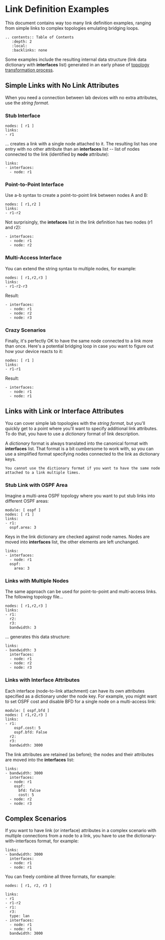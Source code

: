 # Link Definition Examples

This document contains way too many link definition examples, ranging from simple links to complex topologies emulating bridging loops.

```eval_rst
.. contents:: Table of Contents
   :depth: 2
   :local:
   :backlinks: none
```

Some examples include the resulting internal data structure (link data dictionary with **interfaces** list) generated in an early phase of [topology transformation process](../dev/transform.md).

## Simple Links with No Link Attributes

When you need a connection between lab devices with no extra attributes, use the *string format*.

### Stub Interface

```
nodes: [ r1 ]
links:
- r1
```

... creates a link with a single node attached to it. The resulting list has one entry with no other attribute than an **interfaces** list -- list of nodes connected to the link (identified by **node** attribute):

```
links:
- interfaces:
  - node: r1
```

### Point-to-Point Interface

Use a-b syntax to create a point-to-point link between nodes A and B:

```
nodes: [ r1,r2 ]
links:
- r1-r2
```

Not surprisingly, the **intefaces** list in the link definition has two nodes (r1 and r2):

```
- interfaces:
  - node: r1
  - node: r2
```

### Multi-Access Interface

You can extend the string syntax to multiple nodes, for example:

```
nodes: [ r1,r2,r3 ]
links:
- r1-r2-r3
```

Result:

```
- interfaces:
  - node: r1
  - node: r2
  - node: r3
```

### Crazy Scenarios

Finally, it's perfectly OK to have the same node connected to a link more than once. Here's a potential bridging loop in case you want to figure out how your device reacts to it:

```
nodes: [ r1 ]
links:
- r1-r1
```

Result:

```
- interfaces:
  - node: r1
  - node: r1
```

## Links with Link or Interface Attributes

You can cover simple lab topologies with the *string format*, but you'll quickly get to a point where you'll want to specify additional link attributes. To do that, you have to use a *dictionary* format of link description.

A *dictionary* format is always translated into the canonical format with **interfaces** list. That format is a bit cumbersome to work with, so you can use a simplified format specifying nodes connected to the link as dictionary keys.

```{warning}
You cannot use the dictionary format if you want to have the same node attached to a link multiple times.
```

### Stub Link with OSPF Area

Imagine a multi-area OSPF topology where you want to put stub links into different OSPF areas:

```
module: [ ospf ]
nodes: [ r1 ]
links:
- r1:
  ospf.area: 3
```

Keys in the link dictionary are checked against node names. Nodes are moved into **interfaces** list, the other elements are left unchanged.

```
links:
- interfaces:
  - node: r1
  ospf:
    area: 3
```

### Links with Multiple Nodes

The same approach can be used for point-to-point and multi-access links. The following topology file...

```
nodes: [ r1,r2,r3 ]
links:
- r1:
  r2:
  r3:
  bandwidth: 3
```

... generates this data structure:

```
links:
- bandwidth: 3
  interfaces:
  - node: r1
  - node: r2
  - node: r3
```

### Links with Interface Attributes

Each interface (node-to-link attachment) can have its own attributes specified as a dictionary under the node key. For example, you might want to set OSPF cost and disable BFD for a single node on a multi-access link:

```
module: [ ospf,bfd ]
nodes: [ r1,r2,r3 ]
links:
- r1:
    ospf.cost: 5
    ospf.bfd: False
  r2:
  r3:
  bandwidth: 3000
```

The link attributes are retained (as before); the nodes and their attributes are moved into the **interfaces** list:

```
links:
- bandwidth: 3000
  interfaces:
  - node: r1
    ospf:
      bfd: false
      cost: 5
  - node: r2
  - node: r3
```

## Complex Scenarios

If you want to have link (or interface) attributes in a complex scenario with multiple connections from a node to a link, you have to use the dictionary-with-interfaces format, for example:

```
links:
- bandwidth: 3000
  interfaces:
  - node: r1
  - node: r1
```

You can freely combine all three formats, for example:

```
nodes: [ r1, r2, r3 ]

links:
- r1
- r1-r2
- r1:
  r3:
  type: lan
- interfaces:
  - node: r1
  - node: r1
  bandwidth: 3000
```

